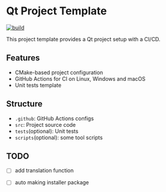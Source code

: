 # Qt Project Template

[![build](https://github.com/L-Super/QtProjectTemplate/actions/workflows/build.yml/badge.svg)](https://github.com/L-Super/QtProjectTemplate/actions/workflows/build.yml)

This project template provides a Qt project setup with a CI/CD.

## Features
- CMake-based project configuration
- GitHub Actions for CI on Linux, Windows and macOS
- Unit tests template

## Structure
- `.github`: GitHub Actions configs
- `src`: Project source code
- `tests`(optional): Unit tests
- `scripts`(optional): some tool scripts

## TODO

- [ ] add translation function

- [ ] auto making installer package
